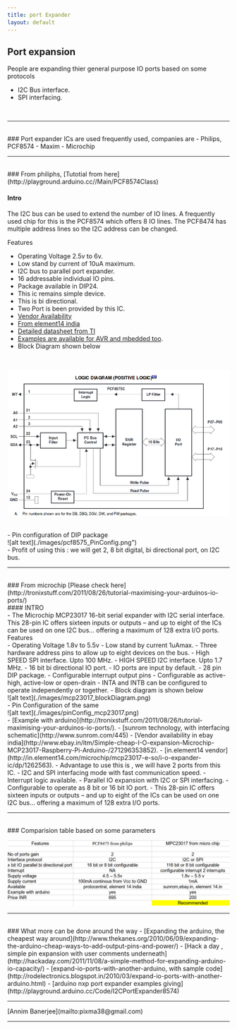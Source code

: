 ```yaml
---
title: port Expander 
layout: default
---
```


## Port expansion

People are expanding thier general purpose IO ports based on some protocols
- I2C Bus interface.
- SPI interfacing.
<br>
<hr>
<br>
### Port expander ICs are used frequently used, companies are
- Philips, PCF8574
- Maxim
- Microchip

<br>
<hr>
<br>
### From philiphs, [Tutotial from here](http://playground.arduino.cc//Main/PCF8574Class)

#### Intro

The I2C bus can be used to extend the number of IO lines. A frequently used chip for this is the PCF8574 which offers 8 IO lines. The PCF8474 has multiple address lines so the I2C address can be changed. 

Features
- Operating Voltage 2.5v to 6v.
- Low stand by current of 10uA maximum.
- I2C bus to parallel port expander.
- 16 addressable individual IO pins.
- Package available in DIP24.
- This ic remains simple device.
- This is bi directional.
- Two Port is been provided by this IC.
- [Vendor Availability](http://www.protocentral.com/prototyping/137-breakout-board-for-pcf8575-i2c-expander.html)
- [From element14 india](http://in.element14.com/jsp/search/browse.jsp?N=2103+203654&Ntk=gensearch&Ntt=PCF8574&Ntx=mode+matchallpartial)
- [Detailed datasheet from TI](http://www.ti.com/lit/ds/symlink/pcf8575c.pdf)
- [Examples are available for AVR and mbedded too](http://www.protocentral.com/prototyping/137-breakout-board-for-pcf8575-i2c-expander.html).
- Block Diagram shown below 
<br>

![alt text](./images/pcf8575_blockDiag.png)

<br>
- Pin configuration of DIP package
<br>
![alt text](./images/pcf8575_PinConfig.png")

<br>
- Profit of using this : we will get 2, 8 bit digital, bi directional port, on I2C bus.
<br>
<hr>
<br>
### From microchip [Please check here](http://tronixstuff.com/2011/08/26/tutorial-maximising-your-arduinos-io-ports/)
<br>
#### INTRO
<br>
- The Microchip MCP23017 16-bit serial expander with I2C serial interface. This 28-pin IC offers sixteen inputs or outputs – and up to eight of the ICs can be used on one I2C bus… offering a maximum of 128 extra I/O ports.                                             
<br>
Features
<br>
- Operating Voltage 1.8v to 5.5v
- Low stand by current 1uAmax.
- Three hardware address pins to allow up to eight devices on the bus.
- High SPEED SPI interface. Upto 100 MHz.
- HIGH SPEED I2C interface. Upto 1.7 MHz.
- 16 bit bi directional IO port.
- IO ports are input by default.
- 28 pin DIP package.
- Configurable interrupt output pins
- Configurable as active-high, active-low or open-drain
- INTA and INTB can be configured to operate independently or together.
- Block diagram is shown below
<br>
![alt text](./images/mcp23017_blockDiagram.png)
<br>
- Pin Configuration of the same
<br>
![alt text](./images/pinConfig_mcp23017.png)
<br>
- [Example with arduino](http://tronixstuff.com/2011/08/26/tutorial-maximising-your-arduinos-io-ports/).
- [sunrom technology, with interfacing schematic](http://www.sunrom.com/445)
- [Vendor availability in ebay india](http://www.ebay.in/itm/Simple-cheap-I-O-expansion-Microchip-MCP23017-Raspberry-Pi-Arduino-/271296353852).
- [in.element14 vendor](http://in.element14.com/microchip/mcp23017-e-so/i-o-expander-ic/dp/1262563).
- Advantage to use this is , we will have 2 ports from this IC.
- I2C and SPI interfacing mode with fast communication speed.
- Interrupt logic available.
- Parallel IO expansion with I2C or SPI interfacing.
- Configurable to operate as 8 bit or 16 bit IO port.
- This 28-pin IC offers sixteen inputs or outputs – and up to eight of the ICs can be used on one I2C bus… offering a maximum of 128 extra I/O ports.
<br>
<hr>
<br>
### Comparision table based on some parameters

![alt text](./images/table.png)
<br>
<hr>
<br>
### What more can be done around the way
- [Expanding the arduino, the cheapest way around](http://www.thekanes.org/2010/06/09/expanding-the-arduino-cheap-ways-to-add-output-pins-and-power/)
- [Hack a day , simple pin expansion with user comments underneath](http://hackaday.com/2011/11/08/a-simple-method-for-expanding-arduino-io-capacity/)
- [expand-io-ports-with-another-arduino, with sample code](http://rodelectronics.blogspot.in/2010/03/expand-io-ports-with-another-arduino.html)
- [arduino nxp port expander examples giving](http://playground.arduino.cc/Code/I2CPortExpander8574)
<br>
<hr>
[Annim Banerjee](mailto:pixma38@gmail.com)
<hr>
